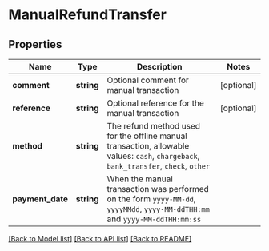 # ManualRefundTransfer

## Properties
Name | Type | Description | Notes
------------ | ------------- | ------------- | -------------
**comment** | **string** | Optional comment for manual transaction | [optional]
**reference** | **string** | Optional reference for the manual transaction | [optional]
**method** | **string** | The refund method used for the offline manual transaction, allowable values: `cash`, `chargeback`, `bank_transfer`, `check`, `other` |
**payment_date** | **string** | When the manual transaction was performed on the form `yyyy-MM-dd`, `yyyyMMdd`, `yyyy-MM-ddTHH:mm` and `yyyy-MM-ddTHH:mm:ss` |

[[Back to Model list]](../README.md#documentation-for-models) [[Back to API list]](../README.md#documentation-for-api-endpoints) [[Back to README]](../README.md)


